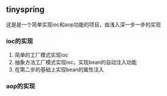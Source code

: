 ## tinyspring
这是是一个简单实现ioc和aop功能的项目，由浅入深一步一步的实现

### ioc的实现
1. 简单的工厂模式实现ioc
2. 抽象方法工厂模式实现ioc，实现bean的自动注入功能
3. 在第二步的基础上实现bean的属性注入

### aop的实现